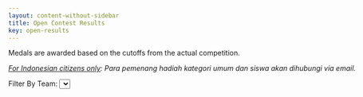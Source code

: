 ```yaml
---
layout: content-without-sidebar
title: Open Contest Results
key: open-results
---
```


<link rel="stylesheet" href="assets/css/scoreboard.css">

<style>
@media (min-width: 768px) {
  .open-container {
    width: 750px !important;
  }
}

@media (min-width: 992px) {
  .open-container {
    width: 970px !important;
  }
}


@media (min-width: 1200px) {
  .open-container {
    width: 1170px !important;
  }
}
</style>

<div class="container open-container">
<div class="row">
<div class="col-md-12">

<p>Medals are awarded based on the cutoffs from the actual competition.</p>
<p><i><u>For Indonesian citizens only</u>: Para pemenang hadiah kategori umum dan siswa akan dihubungi via email.</i></p>

<form>
  <label for="filter">Filter By Team: </label>
  <select id="filter" style="width:auto">
  </select>
</form>
<table id="results" class="table table-bordered table-hover table-condensed"></table>

</div>
</div>
</div>

<script>
  const country_index = 1;
  const medal_index = 3;
  var data = [];
  var table_el = document.getElementById("results");
  var filter_el = document.getElementById("filter");
  var countries = [ "All Teams" ];
  
  function onlyUniqueNoEmpty(value, index, self) { 
    return self.indexOf(value) === index && value !== "";
  }

  function populateCountries() {
    countries = countries.concat(data.map(c => c[country_index])
                .slice(1).filter(onlyUniqueNoEmpty).sort());
  }
  
  function h (parent, tag) {
    var el = document.createElement(tag);
    parent.append(el);
    return el;
  }

  function httpGetAsync(theUrl, callback)
  {
    var xmlHttp = new XMLHttpRequest();
    xmlHttp.onreadystatechange = function() { 
      if (xmlHttp.readyState == 4 && xmlHttp.status == 200)
        callback(xmlHttp.responseText);
    }
    xmlHttp.open("GET", theUrl, true); // true for asynchronous 
    xmlHttp.send(null);
  }

  function processCSV(allText) {
    var allTextLines = allText.split(/\r\n|\n/);
    var lines = [];

    for (var i=0; i<allTextLines.length; i++) {
      var data = allTextLines[i].split('\t');
      lines.push(data);
    }

    return lines;
  }

  function onFilterChange(e) {
    populateTable(
      table_el, 
      [data[0]].concat(data.slice(1).filter(c => 
        e.target.value === "All Teams"
        || e.target.value === c[country_index]))
    );
  }

  function populateFilter() {
    filter_el.addEventListener("change", onFilterChange);
    for (var i = 0; i<countries.length; i++) {
      var option = h(filter_el, "option");
      option.textContent = countries[i];
      option.value = countries[i];
    }
  }

  function populateTable(table, data) {
    table.innerHTML = "";
    var thead = h(table, "thead");
    var thead_tr = h(thead, "tr");
    for (var j=0; j<data[0].length; j++) {
      var th = h(thead_tr, "th");
      th.textContent = data[0][j];
    }
    var th = h(thead_tr, "th");
    th.textContent = "Medal";
    var tbody = h(table, "tbody");
    for (var i=1; i<data.length; i++) {
      var tbody_tr = h(tbody, "tr");
      for (var j=0; j<data[i].length; j++) {
        var td = h(tbody_tr, "td");
        td.textContent = data[i][j];
      }
      tbody_tr.classList.add("participant");
      if (parseInt(data[i][3]) >= 349) {
        tbody_tr.classList.add("medal-gold");
        var td = h(tbody_tr, "td");
        td.textContent = "Gold";
      }else if (parseInt(data[i][3]) >= 290) {
        tbody_tr.classList.add("medal-silver");
        var td = h(tbody_tr, "td");
        td.textContent = "Silver";
      }else if (parseInt(data[i][3]) >= 217) {
        tbody_tr.classList.add("medal-bronze");
        var td = h(tbody_tr, "td");
        td.textContent = "Bronze";
      }else {
        var td = h(tbody_tr, "td");
      }
    }
  }

  httpGetAsync("/open-results.tsv", function(allText) {
    data = processCSV(allText);
    populateCountries();
    populateFilter();
    populateTable(table_el, data);
  });
</script>